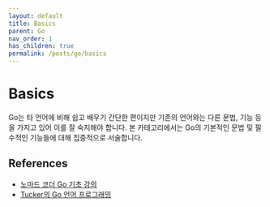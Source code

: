 ```yaml
---
layout: default
title: Basics
parent: Go
nav_order: 1
has_children: true
permalink: /posts/go/basics
---
```

# Basics
Go는 타 언어에 비해 쉽고 배우기 간단한 편이지만 기존의 언어와는 다른 문법, 기능 등을 가지고 있어 이를 잘 숙지해야 합니다. 본 카테고리에서는 Go의 기본적인 문법 및 필수적인 기능들에 대해 집중적으로 서술합니다.

## References
* [노마드 코더 Go 기초 강의](https://nomadcoders.co/go-for-beginners/lobby)
* [Tucker의 Go 언어 프로그래밍](http://www.yes24.com/Product/Goods/99108736)
